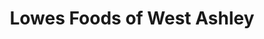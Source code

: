 ---
title: "Lowes Foods of West Ashley"
url: /charleston/lowes-foods-of-west-ashley/
shop: Supermarkt
---